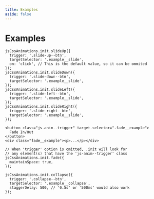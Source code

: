 ```yaml
---
title: Examples
aside: false
---
```


<script setup>
  import Example from '../.vitepress/components/Example.vue'
  import examples from './examples.json'

  import jsCssAnimations from '../../js-css-animations/js-css-animations.js';
  import '../../js-css-animations/js-animations.css';

  function slideAnimations() {
    jsCssAnimations.init.slideUp({
      trigger: `.${ examples.slide.btnList[0].class }`,
    });
    jsCssAnimations.init.slideDown({
      trigger: `.${ examples.slide.btnList[1].class }`,
    });
    jsCssAnimations.init.slideLeft({
      trigger: `.${ examples.slide.btnList[2].class }`,
    });
    jsCssAnimations.init.slideRight({
      trigger: `.${ examples.slide.btnList[3].class }`,
    });
  }

  function fadeAnimation() {
    jsCssAnimations.init.fade({
      keepSpace: true,
    })
  }

  function collapseAnimation() {
    jsCssAnimations.init.collapse({
      trigger: `.${examples.collapse.btnList[0].class}`,
      staggerDelay: 600,
    })
  }
</script>

<script>
export default {
}

</script>

# Examples

<Example
  :animation-fn="slideAnimations"
  :title="'Slide Animations'"
  :btn-list="examples.slide.btnList"
  :content-list="examples.slide.contentList">

```js{4}
jsCssAnimations.init.slideUp({
  trigger: '.slide-up--btn',
  targetSelector: '.example__slide',
  on: 'click', // This is the default value, so it can be ommited
});
jsCssAnimations.init.slideDown({
  trigger: '.slide-down--btn',
  targetSelector: '.example__slide',
});
jsCssAnimations.init.slideLeft({
  trigger: '.slide-left--btn',
  targetSelector: '.example__slide',
});
jsCssAnimations.init.slideRight({
  trigger: '.slide-right--btn',
  targetSelector: '.example__slide',
});
```

</Example>

<Example
  :animation-fn="fadeAnimation"
  :title="'Fade In / Out'"
  :btn-list="examples.fade.btnList"
  :content-list="examples.fade.contentList">

```html{1}
<button class="js-anim--trigger" target-selector=".fade__example">
  Fade In/Out
</button>
<div class="fade__example"><p>...</p></div>
```

```js{4}
// When 'trigger' option is omitted, .init will look for
// any element(s) that have the 'js-anim--trigger' class
jsCssAnimations.init.fade({
  maintainSpace: true,
});
```

</Example>

<Example
  :animation-fn="collapseAnimation"
  :title="'Collapse/Expand'"
  :btn-list="examples.collapse.btnList"
  :content-list="examples.collapse.contentList">

```js{4}
jsCssAnimations.init.collapse({
  trigger: '.collapse--btn',
  targetSelector: '.example__collapse',
  staggerDelay: 500, // '0.5s' or '500ms' would also work
});
```

</Example>

<style>
</style>
